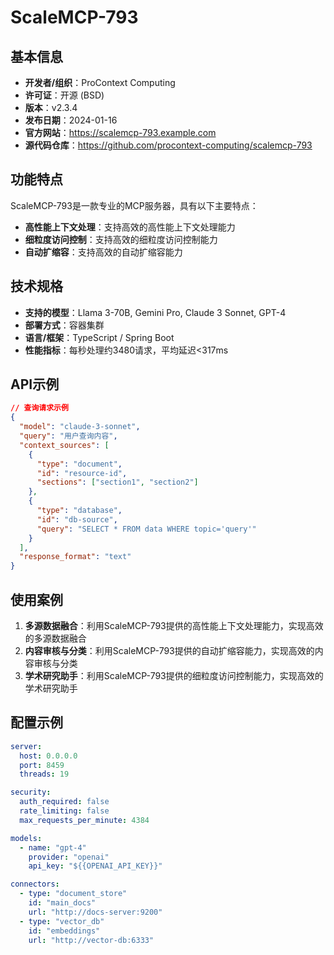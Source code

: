 # ScaleMCP-793

## 基本信息

- **开发者/组织**：ProContext Computing
- **许可证**：开源 (BSD)
- **版本**：v2.3.4
- **发布日期**：2024-01-16
- **官方网站**：https://scalemcp-793.example.com
- **源代码仓库**：https://github.com/procontext-computing/scalemcp-793

## 功能特点

ScaleMCP-793是一款专业的MCP服务器，具有以下主要特点：

- **高性能上下文处理**：支持高效的高性能上下文处理能力
- **细粒度访问控制**：支持高效的细粒度访问控制能力
- **自动扩缩容**：支持高效的自动扩缩容能力


## 技术规格

- **支持的模型**：Llama 3-70B, Gemini Pro, Claude 3 Sonnet, GPT-4
- **部署方式**：容器集群
- **语言/框架**：TypeScript / Spring Boot
- **性能指标**：每秒处理约3480请求，平均延迟<317ms

## API示例

```json
// 查询请求示例
{
  "model": "claude-3-sonnet",
  "query": "用户查询内容",
  "context_sources": [
    {
      "type": "document",
      "id": "resource-id",
      "sections": ["section1", "section2"]
    },
    {
      "type": "database",
      "id": "db-source",
      "query": "SELECT * FROM data WHERE topic='query'"
    }
  ],
  "response_format": "text"
}
```

## 使用案例

1. **多源数据融合**：利用ScaleMCP-793提供的高性能上下文处理能力，实现高效的多源数据融合
2. **内容审核与分类**：利用ScaleMCP-793提供的自动扩缩容能力，实现高效的内容审核与分类
3. **学术研究助手**：利用ScaleMCP-793提供的细粒度访问控制能力，实现高效的学术研究助手


## 配置示例

```yaml
server:
  host: 0.0.0.0
  port: 8459
  threads: 19

security:
  auth_required: false
  rate_limiting: false
  max_requests_per_minute: 4384

models:
  - name: "gpt-4"
    provider: "openai"
    api_key: "${{OPENAI_API_KEY}}"

connectors:
  - type: "document_store"
    id: "main_docs"
    url: "http://docs-server:9200"
  - type: "vector_db"
    id: "embeddings"
    url: "http://vector-db:6333"
```